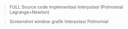 
>FULL Source code Implementasi Interpolasi (Polinomial Lagrange+Newton)

>Screenshot window grafik Interpolasi Polinomial
